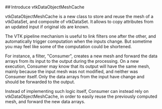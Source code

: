 ## Introduce vtkDataObjectMeshCache

vtkDataObjectMeshCache is a new class to store and reuse the mesh of a vtkDataSet,
and composite of vtkDataSet.
It allows to copy attributes from an updated input if original ids are known.

The VTK pipeline mechanism is useful to link filters one after the
other, and automatically trigger computation when the inputs change.
But sometime you may feel like some of the computation could be shortened.

For instance, a filter, "Consumer", creates a new mesh and
forward the data arrays from its input to the output during the processing.
On a new execution, Consumer may know that its output will have
the same mesh, mainly because the input mesh was not modified, and
neither was Consumer itself. Only the data arrays from the input have
change and should be forwarded to the output.

Instead of implementing such logic itself, Consumer can instead rely on vtkDataObjectMeshCache,
in order to easily reuse the previously computed mesh, and forward the new data arrays.
